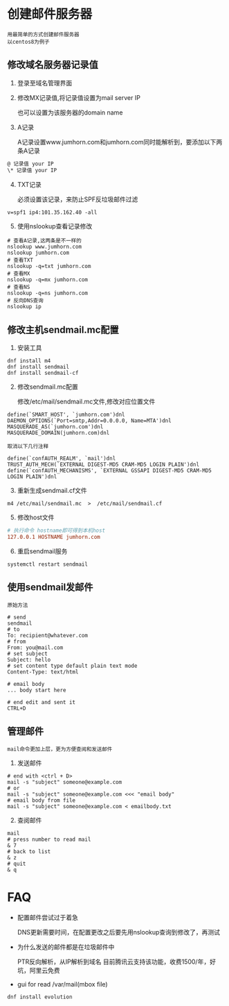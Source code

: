 # 创建邮件服务器

	用最简单的方式创建邮件服务器
	以centos8为例子

## 修改域名服务器记录值
1. 登录至域名管理界面
2. 修改MX记录值,将记录值设置为mail server IP

	也可以设置为该服务器的domain name

3. A记录

	A记录设置www.jumhorn.com和jumhorn.com同时能解析到，要添加以下两条A记录
```txt
@ 记录值 your IP
\* 记录值 your IP
```
4. TXT记录

	必须设置该记录，来防止SPF反垃圾邮件过滤
```txt
v=spf1 ip4:101.35.162.40 -all
```

5. 使用nslookup查看记录修改
```shell
# 查看A记录,这两条是不一样的
nslookup www.jumhorn.com
nslookup jumhorn.com
# 查看TXT
nslookup -q=txt jumhorn.com
# 查看MX
nslookup -q=mx jumhorn.com
# 查看NS
nslookup -q=ns jumhorn.com
# 反向DNS查询
nslookup ip
```

## 修改主机sendmail.mc配置
1. 安装工具
```shell
dnf install m4
dnf install sendmail
dnf install sendmail-cf
```

2. 修改sendmail.mc配置

	修改/etc/mail/sendmail.mc文件,修改对应位置文件
```mc
define(`SMART_HOST', `jumhorn.com')dnl
DAEMON_OPTIONS(`Port=smtp,Addr=0.0.0.0, Name=MTA')dnl
MASQUERADE_AS(`jumhorn.com')dnl
MASQUERADE_DOMAIN(jumhorn.com)dnl
```
	取消以下几行注释
```mc
define(`confAUTH_REALM', `mail')dnl
TRUST_AUTH_MECH(`EXTERNAL DIGEST-MD5 CRAM-MD5 LOGIN PLAIN')dnl
define(`confAUTH_MECHANISMS', `EXTERNAL GSSAPI DIGEST-MD5 CRAM-MD5 LOGIN PLAIN')dnl
```

3. 重新生成sendmail.cf文件
```shell
m4 /etc/mail/sendmail.mc  >  /etc/mail/sendmail.cf
```

5. 修改host文件
```ini
# 执行命令 hostname即可得到本机host
127.0.0.1 HOSTNAME jumhorn.com
```

6. 重启sendmail服务
```shell
systemctl restart sendmail
```

## 使用sendmail发邮件
	原始方法
```shell
# send
sendmail
# to
To: recipient@whatever.com
# from
From: you@mail.com
# set subject
Subject: hello
# set content type default plain text mode
Content-Type: text/html

# email body
... body start here

# end edit and sent it
CTRL+D
```

## 管理邮件
	mail命令更加上层，更为方便查阅和发送邮件
1. 发送邮件
```shell
# end with <ctrl + D>
mail -s "subject" someone@example.com
# or
mail -s "subject" someone@example.com <<< "email body"
# email body from file
mail -s "subject" someone@example.com < emailbody.txt
```
2. 查阅邮件
```shell
mail
# press number to read mail
& 7
# back to list
& z
# quit
& q
```

# FAQ
* 配置邮件尝试过于着急

	DNS更新需要时间，在配置更改之后要先用nslookup查询到修改了，再测试

* 为什么发送的邮件都是在垃圾邮件中

	PTR反向解析，从IP解析到域名
	目前腾讯云支持该功能，收费1500/年，好坑，阿里云免费

* gui for read /var/mail(mbox file)
```shell
dnf install evolution
```